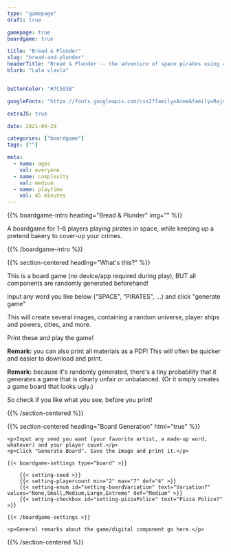 ```yaml
---
type: "gamepage"
draft: true

gamepage: true
boardgame: true

title: "Bread & Plunder"
slug: "bread-and-plunder"
headerTitle: "Bread & Plunder -- the adventure of space pirates using a bakery to cover up their crimes"
blurb: "Lala vlavla"


buttonColor: "#7C593B"

googleFonts: "https://fonts.googleapis.com/css2?family=Acme&family=Rajdhani:wght@300;500;700&display=swap"

extraJS: true

date: 2021-04-29

categories: ["boardgame"]
tags: [""]

meta: 
  - name: ages
    val: everyone
  - name: complexity
    val: medium
  - name: playtime
    val: 45 minutes
---
```


<!--
FONTS? 
Teko (space-like): https://fonts.google.com/specimen/Teko
Sniglet (cartoony, thick): https://fonts.google.com/specimen/Sniglet
Chilanka (hand-written, but looks nice)

Acme (legible, but hint of pirateness): https://fonts.google.com/specimen/Acme
Rajdhani (thinner space-like): https://fonts.google.com/specimen/Rajdhani

Bready (pirate-like, thick, nice font) => free for personal use only (Dafont)
Pirates & Robbers (the PERFECT FONT) => not sure about if I can use it though?

Ezcar (not sure about this game, but will surely use this for something): https://fonts.google.com/specimen/Eczar

Spectral (extremely nice, free, commissioned workhorse font): https://fonts.google.com/specimen/Spectral

-->

{{% boardgame-intro heading="Bread & Plunder" img="" %}}

A boardgame for 1&ndash;8 players playing pirates in space, while keeping up a pretend bakery to cover-up your crimes.

{{% /boardgame-intro %}}

{{% section-centered heading="What's this?" %}}

This is a board game (no device/app required during play), BUT all components are randomly generated beforehand!

Input any word you like below ("SPACE", "PIRATES", ...) and click "generate game"

This will create several images, containing a random universe, player ships and powers, cities, and more.

Print these and play the game!

**Remark:** you can also print all materials as a PDF! This will often be quicker and easier to download and print.

**Remark:** because it's randomly generated, there's a tiny probability that it generates a game that is clearly unfair or unbalanced. (Or it simply creates a game board that looks ugly.) 

So check if you like what you see, before you print!

{{% /section-centered %}}

{{% section-centered heading="Board Generation" html="true" %}}
	
	<p>Input any seed you want (your favorite artist, a made-up word, whatever) and your player count.</p>
	<p>Click "Generate Board". Save the image and print it.</p>

	{{< boardgame-settings type="board" >}}

		{{< setting-seed >}}
		{{< setting-playercount min="2" max="7" def="4" >}}
		{{< setting-enum id="setting-boardVariation" text="Variation?" values="None,Small,Medium,Large,Extreme" def="Medium" >}}
		{{< setting-checkbox id="setting-pizzaPolice" text="Pizza Police?" >}}

	{{< /boardgame-settings >}}

	<p>General remarks about the game/digital component go here.</p>

{{% /section-centered %}}